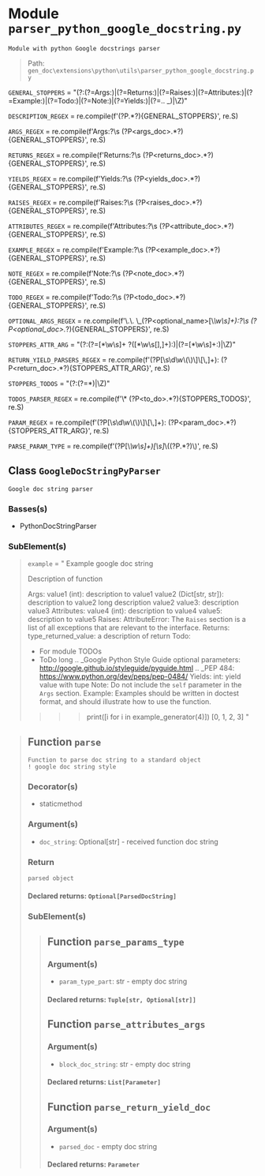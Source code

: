 # Module `parser_python_google_docstring.py`
```text
Module with python Google docstrings parser
```

> Path: `gen_doc\extensions\python\utils\parser_python_google_docstring.py`
`GENERAL_STOPPERS` = "(?:(?=Args:)|(?=Returns:)|(?=Raises:)|(?=Attributes:)|(?=Example:)|(?=Todo:)|(?=Note:)|(?=Yields:)|(?=\.\. \_)|\Z)"
`DESCRIPTION_REGEX` = re.compile(f'(?P<description>.*?){GENERAL_STOPPERS}', re.S)
`ARGS_REGEX` = re.compile(f'Args:?\\s (?P<args_doc>.*?){GENERAL_STOPPERS}', re.S)
`RETURNS_REGEX` = re.compile(f'Returns:?\\s (?P<returns_doc>.*?){GENERAL_STOPPERS}', re.S)
`YIELDS_REGEX` = re.compile(f'Yields:?\\s (?P<yields_doc>.*?){GENERAL_STOPPERS}', re.S)
`RAISES_REGEX` = re.compile(f'Raises:?\\s (?P<raises_doc>.*?){GENERAL_STOPPERS}', re.S)
`ATTRIBUTES_REGEX` = re.compile(f'Attributes:?\\s (?P<attribute_doc>.*?){GENERAL_STOPPERS}', re.S)
`EXAMPLE_REGEX` = re.compile(f'Example:?\\s (?P<example_doc>.*?){GENERAL_STOPPERS}', re.S)
`NOTE_REGEX` = re.compile(f'Note:?\\s (?P<note_doc>.*?){GENERAL_STOPPERS}', re.S)
`TODO_REGEX` = re.compile(f'Todo:?\\s (?P<todo_doc>.*?){GENERAL_STOPPERS}', re.S)
`OPTIONAL_ARGS_REGEX` = re.compile(f'\\.\\. \\_(?P<optional_name>[\\*\\w\\s]+):?\\s (?P<optional_doc>.*?){GENERAL_STOPPERS}', re.S)
`STOPPERS_ATTR_ARG` = "(?:(?=[\*\w\s]+ ?\([\*\w\s\[\]\,]+\):)|(?=[\*\w\s]+:)|\Z)"
`RETURN_YIELD_PARSERS_REGEX` = re.compile(f'(?P<type>[\\s\\d\\w\\(\\)\\]\\[\\,]+): (?P<return_doc>.*?){STOPPERS_ATTR_ARG}', re.S)
`STOPPERS_TODOS` = "(?:(?=\*)|\Z)"
`TODOS_PARSER_REGEX` = re.compile(f'\\* (?P<to_do>.*?){STOPPERS_TODOS}', re.S)
`PARAM_REGEX` = re.compile(f'(?P<param>[\\s\\d\\w\\(\\)\\]\\[\\,]+): (?P<param_doc>.*?){STOPPERS_ATTR_ARG}', re.S)
`PARSE_PARAM_TYPE` = re.compile(f'(?P<param>[\\*\\w\\s]+)[\\s]*\\((?P<type>.*?)\\)', re.S)
## Class `GoogleDocStringPyParser`
```text
Google doc string parser
```

### Basses(s)
+ PythonDocStringParser
### SubElement(s)
 > `example` = "
 > Example google doc string
 > 
 > Description of function
 > 
 > Args:
 > value1 (int): description to value1
 > value2 (Dict[str, str]): description to value2
 > long description value2
 > value3: description value3
 > Attributes:
 > value4 (int): description to value4
 > value5: description to value5
 > Raises:
 > AttributeError: The ``Raises`` section is a list of all exceptions
 > that are relevant to the interface.
 > Returns:
 > type_returned_value: a description of return
 > Todo:
 > * For module TODOs
 > * ToDo
 > long
 > .. _Google Python Style Guide optional parameters:
 > http://google.github.io/styleguide/pyguide.html
 > .. _PEP 484:
 > https://www.python.org/dev/peps/pep-0484/
 > Yields:
 > int: yield value with tupe
 > Note:
 > Do not include the `self` parameter in the ``Args`` section.
 > Example:
 > Examples should be written in doctest format, and should illustrate how
 > to use the function.
 > >>> print([i for i in example_generator(4)])
 > [0, 1, 2, 3]
 > "
 > ## Function  `parse`
 > ```text
 > Function to parse doc string to a standard object
 > ! google doc string style
 > ```
 > 
 > ### Decorator(s)
 > + staticmethod
 > ### Argument(s)
 > + `doc_string`: Optional[str] - received function doc string
 > ### Return
 > ```text
 > parsed object
 > ```
 > 
 > #### Declared returns: `Optional[ParsedDocString]`
 > ### SubElement(s)
 > > ## Function  `parse_params_type`
 > > ### Argument(s)
 > > + `param_type_part`: str - empty doc string
 > > #### Declared returns: `Tuple[str, Optional[str]]`
 > > ## Function  `parse_attributes_args`
 > > ### Argument(s)
 > > + `block_doc_string`: str - empty doc string
 > > #### Declared returns: `List[Parameter]`
 > > ## Function  `parse_return_yield_doc`
 > > ### Argument(s)
 > > + `parsed_doc` - empty doc string
 > > #### Declared returns: `Parameter`